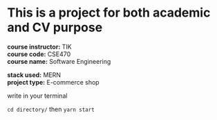 # This is a project for both academic and CV purpose 

**course instructor:** TIK <br>
**course code:** CSE470 <br>
**course name:** Software Engineering<br>

**stack used:** MERN<br>
**project type:** E-commerce shop<br>

<p> write in your terminal

```cd directory/```
  then
```yarn start```
</p>
